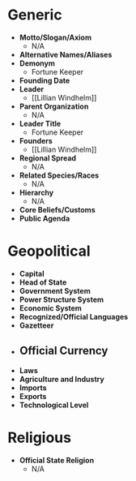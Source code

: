 # Generic
- **Motto/Slogan/Axiom**
	- N/A
- **Alternative Names/Aliases**
- **Demonym**
	- Fortune Keeper
- **Founding Date**
- **Leader**
	- [[Lillian Windhelm]]
- **Parent Organization**
	- N/A
- **Leader Title**
	- Fortune Keeper
- **Founders**
	- [[Lillian Windhelm]]
- **Regional Spread**
	- N/A
- **Related Species/Races**
	- N/A
- **Hierarchy**
	- N/A
- **Core Beliefs/Customs**
- **Public Agenda**
# Geopolitical
- **Capital**
- **Head of State**
- **Government System**
- **Power Structure System**
- **Economic System**
- **Recognized/Official Languages**
- **Gazetteer**
- **Official Currency**
	- 
- **Laws**
- **Agriculture and Industry**
- **Imports**
- **Exports**
- **Technological Level**
# Religious
- **Official State Religion**
	- N/A